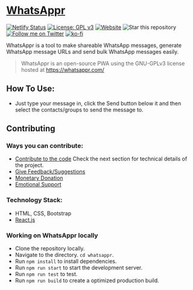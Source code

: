 # [WhatsAppr](https://whatsappr.com)

[![Netlify Status](https://api.netlify.com/api/v1/badges/31dfe589-8aeb-4a06-9684-1723244129ba/deploy-status)](https://app.netlify.com/sites/whatsappr/deploys)
[![License: GPL v3](https://img.shields.io/badge/License-GPLv3-blue.svg)](https://www.gnu.org/licenses/gpl-3.0)
[![Website](https://img.shields.io/website?down_message=Offline&label=Website&up_message=Online&url=https%3A%2F%2Fwhatsappr.com)](https://whatsappr.com)
![Star this repository](https://img.shields.io/github/stars/recurshawn/WhatsAppr?style=social)
[![Follow me on Twitter](https://img.shields.io/twitter/follow/incept_shawn?style=social)](https://twitter.com/incept_shawn)
[![ko-fi](https://www.ko-fi.com/img/githubbutton_sm.svg)](https://ko-fi.com/recurshawn)


WhatsAppr is a tool to make shareable WhatsApp messages, generate WhatsApp message URLs and send bulk WhatsApp messages easily.

> WhatsAppr is an open-source PWA using the GNU-GPLv3 license hosted at https://whatsappr.com/

## How To Use: ##
- Just type your message in, click the Send button below it and then select the contacts/groups to send the message to.

## Contributing ##
### Ways you can contribute: ###
- [Contribute to the code](https://github.com/recurshawn/WhatsAppr) Check the next section for technical details of the project.
- [Give Feedback/Suggestions](https://docs.google.com/forms/d/e/1FAIpQLSei0WGO4ZvCdyD9fiAmV_CAltPz_cIfzULnSif2YPTvGuJIUA/viewform)
- [Monetary Donation](https://ko-fi.com/recurshawn)
- [Emotional Support](https://twitter.com/Incept_shawn)

### Technology Stack: ###
- HTML, CSS, Bootstrap
- [React.js](https://reactjs.org/)

### Working on WhatsAppr locally ###
- Clone the repository locally. 
- Navigate to the directory. `cd whatsappr`.
- Run `npm install` to install dependencies.
- Run `npm run start` to start the development server.
- Run `npm run test` to test.
- Run `npm run build` to create a optimized production build.


